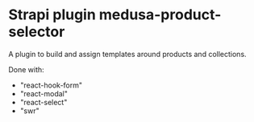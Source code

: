 # Strapi plugin medusa-product-selector

A plugin to build and assign templates around products and collections.

Done with:
- "react-hook-form"
- "react-modal"
- "react-select"
- "swr"
